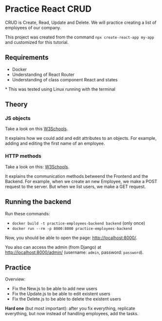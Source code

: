 # Practice React CRUD

CRUD is Create, Read, Update and Delete. We will practice creating a list of employees of our company.

This project was created from the command `npx create-react-app my-app` and customized for this tutorial.

## Requirements

- Docker
- Understanding of React Router
- Understanding of class component React and states

\* This was tested using Linux running with the terminal

## Theory

### JS objects

Take a look on this [W3Schools](https://www.w3schools.com/js/js_objects.asp).

It explains how we could add and edit attributes to an objects. For example, adding and editing the first name of an employee.

### HTTP methods

Take a look on this: [W3Schools](https://www.w3schools.com/tags/ref_httpmethods.asp).

It explains the communication methods betweend the Frontend and the Backend. For example, when we create an new Employee, we make a POST request to the server. But when we list users, we make a GET request.

## Running the backend

Run these commands:

- `docker build -t practice-employees-backend backend` (only once)
- `docker run --rm -p 8000:8000 practice-employees-backend`

Now, you should be able to open the page: [http://localhost:8000/](http://localhost:8000/).

You also can access the admin (from Django) at [http://localhost:8000/admin/](http://localhost:8000/admin/) (username: `admin`, password: `password`).

## Practice

Overview: 

- Fix the New.js to be able to add new users
- Fix the Update.js to be able to edit existent users
- Fix the Delete.js to be able to delete the existent users

**Hard one** (but most important): after you fix everything, replicate everything, but now instead of handling employees, add the tasks.

